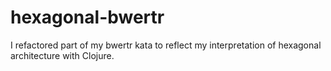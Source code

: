 # hexagonal-bwertr

I refactored part of my bwertr kata to reflect my interpretation of hexagonal architecture with Clojure.

